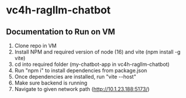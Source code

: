 # vc4h-ragllm-chatbot

## Documentation to Run on VM

1. Clone repo in VM
2. Install NPM and required version of node (16) and vite (npm install -g vite)
3. cd into required folder (my-chatbot-app in vc4h-ragllm-chatbot)
4. Run "npm i" to install dependencies from package.json
5. Once dependencies are installed, run "vite --host"
6. Make sure backend is running
7. Navigate to given network path (http://10.1.23.188:5173/)
   
